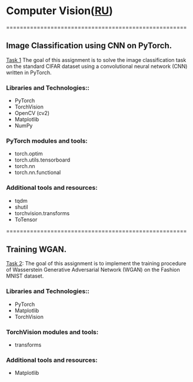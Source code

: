 # Computer Vision([RU](https://github.com/termik88/final_projects_ml/blob/main/computer_vision/README.ru.md))
=====================================================
## Image Classification using CNN on PyTorch.

[Task 1](https://github.com/termik88/final_projects_ml/blob/main/computer_vision/project_1.ipynb) The goal of this assignment is to solve the image classification task on the standard CIFAR dataset using a convolutional neural network (CNN) written in PyTorch.

### Libraries and Technologies::

- PyTorch
- TorchVision
- OpenCV (cv2)
- Matplotlib
- NumPy

### PyTorch modules and tools:

- torch.optim
- torch.utils.tensorboard
- torch.nn 
- torch.nn.functional 

### Additional tools and resources:

- tqdm 
- shutil 
- torchvision.transforms 
- ToTensor 

=====================================================
## Training WGAN.

[Task 2](https://github.com/termik88/final_projects_ml/blob/main/computer_vision/project_2.ipynb): The goal of this assignment is to implement the training procedure of Wasserstein Generative Adversarial Network (WGAN) on the Fashion MNIST dataset.

### Libraries and Technologies::

- PyTorch
- Matplotlib
- TorchVision

### TorchVision modules and tools:

- transforms

### Additional tools and resources:

- Matplotlib 